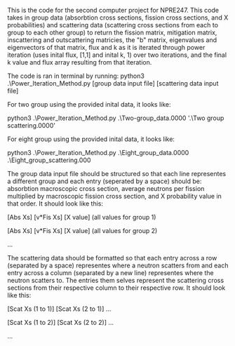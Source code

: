 This is the code for the second computer project for NPRE247. This code takes in group data (absorbtion cross sections, fission cross sections, and X probabilities) and scattering data (scattering cross sections from each to group to each other group) to return the fission matrix, mitigation matrix, inscattering and outscattering matricies, the "b" matrix, eigenvalues and eigenvectors of that matrix, flux and k as it is iterated through power iteration (uses inital flux, [1,1] and inital k, 1) over two iterations, and the final k value and flux array resulting from that iteration.

The code is ran in terminal by running: python3 .\Power_Iteration_Method.py [group data input file] [scattering data input file]


For two group using the provided inital data, it looks like: 

python3 .\Power_Iteration_Method.py .\Two-group_data.0000 '.\Two group scattering.0000'


For eight group using the provided inital data, it looks like: 

python3 .\Power_Iteration_Method.py .\Eight_group_data.0000 .\Eight_group_scattering.000


The group data input file should be structured so that each line representes a different group and each entry (seperated by a space) should be: absorbtion macroscopic cross section, average neutrons per fission multiplied by macroscopic fission cross section, and X probability value in that order. It should look like this:

[Abs Xs] [v*Fis Xs] [X value]     (all values for group 1)

[Abs Xs] [v*Fis Xs] [X value]     (all values for group 2)

...

The scattering data should be formatted so that each entry across a row (separated by a space) representes where a neutron scatters from and each entry across a column
(separated by a new line) representes where the neutron scatters to. The entries them selves represent the scattering cross sections from their respective column to
their respective row. It should look like this:

[Scat Xs (1 to 1)] [Scat Xs (2 to 1)] ...

[Scat Xs (1 to 2)] [Scat Xs (2 to 2)] ...

...
